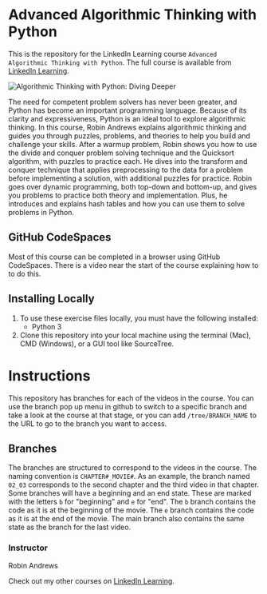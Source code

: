 # Advanced Algorithmic Thinking with Python

This is the repository for the LinkedIn Learning course `Advanced Algorithmic Thinking with Python`. The full course is available from [LinkedIn Learning][lil-course-url].

![Algorithmic Thinking with Python: Diving Deeper][lil-thumbnail-url] 

The need for competent problem solvers has never been greater, and Python has become an important programming language. Because of its clarity and expressiveness, Python is an ideal tool to explore algorithmic thinking. In this course, Robin Andrews explains algorithmic thinking and guides you through puzzles, problems, and theories to help you build and challenge your skills. After a warmup problem, Robin shows you how to use the divide and conquer problem solving technique and the Quicksort algorithm, with puzzles to practice each. He dives into the transform and conquer technique that applies preprocessing to the data for a problem before implementing a solution, with additional puzzles for practice. Robin goes over dynamic programming, both top-down and bottom-up, and gives you problems to practice both theory and implementation. Plus, he introduces and explains hash tables and how you can use them to solve problems in Python.

## GitHub CodeSpaces

Most of this course can be completed in a browser using GitHub CodeSpaces. There is a video near the start of the course explaining how to to do this.

## Installing Locally

1. To use these exercise files locally, you must have the following installed:
	- Python 3
2. Clone this repository into your local machine using the terminal (Mac), CMD (Windows), or a GUI tool like SourceTree.

# Instructions

This repository has branches for each of the videos in the course. You can use the branch pop up menu in github to switch to a specific branch and take a look at the course at that stage, or you can add `/tree/BRANCH_NAME` to the URL to go to the branch you want to access.

## Branches

The branches are structured to correspond to the videos in the course. The naming convention is `CHAPTER#_MOVIE#`. As an example, the branch named `02_03` corresponds to the second chapter and the third video in that chapter. 
Some branches will have a beginning and an end state. These are marked with the letters `b` for "beginning" and `e` for "end". The `b` branch contains the code as it is at the beginning of the movie. The `e` branch contains the code as it is at the end of the movie. The main branch also contains the same state as the branch for the last video.

### Instructor

Robin Andrews            

Check out my other courses on [LinkedIn Learning](https://www.linkedin.com/learning/instructors/robin-andrews).

[lil-course-url]: https://www.linkedin.com/learning/algorithmic-thinking-with-python-diving-deeper

[lil-thumbnail-url]: https://cdn.lynda.com/course/2449273/2449273-1659468845801-16x9.jpg

